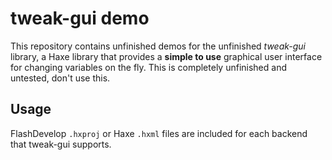 # tweak-gui demo

This repository contains unfinished demos for the unfinished *tweak-gui* library, a Haxe library that provides a **simple to use** graphical user interface for changing variables on the fly. This is completely unfinished and untested, don't use this.

## Usage

FlashDevelop ```.hxproj``` or Haxe ```.hxml``` files are included for each backend that tweak-gui supports.
